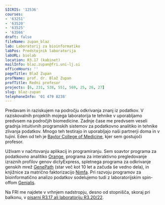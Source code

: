 ```yaml
---
SICRIS: '12536'
courses:
- '63251'
- '63520'
- '63525'
- '63566'
draft: false
fileName: zupan_blaz
lab: Laboratorij za bioinformatiko
labPos: Predstojnik laboratorija
labURL: biolab
location: R3.17 (kabinet)
mailInfo: blaz.zupan@fri.uni-lj.si
officeHours: ''
pageTitle: Blaž Zupan
profName: prof. dr. Blaž Zupan
profTitle: Redni profesor
projects: [6, 231, 538, 551, 569, 25, 26, 27]
slug: blaz-zupan
telephoneInfo: '01 479 8238'
---
```

Predavam in raziskujem na področju odkrivanja znanj iz podatkov. V raziskovalnih projektih mojega laboratorija te tehnike v uporabljamo predvsem na področjih biomedicine. Zadnje čase me predvsem veseli gradnja intuitivnih programskih sistemov za podatkovno analitiko in tehnike zlivanja podatkov. Mnogo teh testirajo in uporabljajo naši partnerji doma in v tujini. Eden od teh je [Baylor College of Medicine](http://www.bcm.edu/), kjer sem gostujoči profesor.

Uživam v načrtovanju aplikacij in programiranju. Sem soavtor programa za podatkovno analitiko [Orange](http://www.ailab.si/orange), programa za interaktivno pregledovanje izraznih profilov genov dictyExpress, spletnega programa za odkrivanje genskih mrež [GenePath](http://www.genepath.org/) (star več kot 10 let a začuda še vedno dela), in knjižnice za matrično faktorizacijo [Nimfa](http://nimfa.biolab.si/). Pri razvoju programov za bioinformatično analizo podatkov sodelujemo tudi z laboratorijskim spin-offom [Genialis](http://www.genialis.com/).

Na FRI me najdete v vrhnjem nadstropju, desno od stopnišča, skoraj pri balkonu, v [pisarni R3.17 ali laboratoriju R3.20/22](http://file.biolab.si/files/ul-fri-biolab-kako-do-nas.pdf).